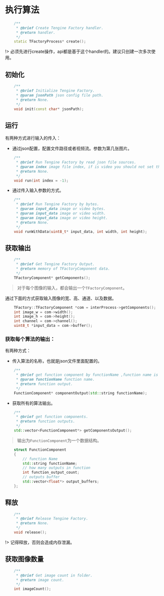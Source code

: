 # 执行算法

```c++
    /**
     * @brief Create Tengine Factory handler.
     * @return handler.
     */
    static TFactoryProcess* create();
```
!> 必须先进行create操作，api都是基于这个handler的。建议只创建一次多次使用。

## 初始化
```c++
    /**
     * @brief Initialize Tengine Factory.
     * @param jsonPath json config file path.
     * @return None.
     */
    void init(const char* jsonPath);
```

## 运行
有两种方式进行输入的传入：
- 通过json配置，配置文件路径或者视频流。参数为第几张图片。      

```c++
    /**
     * @brief Run Tengine Factory by read json file sources.
     * @param index image file index, if is video you should not set the index.
     * @return None.
     */
    void run(int index = -1);
```

- 通过传入输入参数的方式。      

```c++
    /**
     * @brief Run Tengine Factory by bytes.
     * @param input_data image or video bytes.
     * @param input_data image or video width.
     * @param input_data image or video height.
     * @return None.
     */
    void runWithData(uint8_t* input_data, int width, int height);
```

## 获取输出
```c++
    /**
     * @brief Get Tengine Factory Output.
     * @return memory of TFactoryComponent data.
     */
    TFactoryComponent* getComponents();
```
> 对于每个图像的输入，都会输出一个`TFactoryComponent`。

通过下面的方式获取输入图像的宽、高、通道、以及数据。
```c++
    TFactory::TFactoryComponent *com = interProcess->getComponents();
    int image_w = com->width();
    int image_h = com->height();
    int channel = com->channel();
    uint8_t *input_data = com->buffer();
```

### 获取每个算法的输出：
有两种方式：
- 传入算法的名称，也就是json文件里面配置的。        

```c++
    /**
     * @brief get function component by functionName ,function name is configured in the json file.
     * @param functionName function name.
     * @return function output.
     */
    FunctionComponent* componentOutput(std::string functionName);
```

- 获取所有的算法输出。

```c++
    /**
     * @brief get function components.
     * @return function outputs.
     */
    std::vector<FunctionComponent*> getComponentsOutput();
```

> 输出为`FunctionComponent`为一个数据结构。


```c++
    struct FunctionComponent
    {
        // function Name
        std::string functionName;
        // how many outputs in function
        int function_output_count;
        // outputs buffer
        std::vector<float*> output_buffers;
    };
```

## 释放
```c++
    /**
     * @brief Release Tengine Factory.
     * @return None.
     */
    void release();
```
!> 记得释放，否则会造成内存泄漏。

## 获取图像数量
```c++
    /**
     * @brief Get image count in folder.
     * @return image count.
     */
    int imageCount();
```